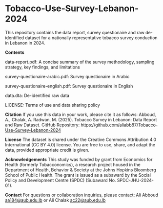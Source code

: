 # Tobacco-Use-Survey-Lebanon-2024
This repository contains the data report, survey questionaire and raw de-identified dataset for a nationally representative tobacco survey conduction in Lebanon in 2024.

**Contents**

data-report.pdf: A concise summary of the survey methodology, sampling strategy, key findings, and limitations

survey-questionaire-arabic.pdf: Survey questionaire in Arabic

survey-questionaire-english.pdf: Survey questionaire in English

data.dta: De-identified raw data

LICENSE: Terms of use and data sharing policy

**Citation**
If you use this data in your work, please cite it as follows:
Abboud, A., Chalak, A. Radwan, M. (2025). Tobacco Survey in Lebanon: Data Report and Raw Dataset. GitHub Repository: https://github.com/aliabb87/Tobacco-Use-Survey-Lebanon-2024

**License**
The dataset is shared under the Creative Commons Attribution 4.0 International (CC BY 4.0) license. You are free to use, share, and adapt the data, provided appropriate credit is given.

**Acknowledgements**
This study was funded by grant from Economics for Health (formerly Tobacconomics), a research project housed in the Department of Health, Behavior & Society at the Johns Hopkins Bloomberg School of Public Health. The grant is issued as a subaward by the Social Policy and Development Centre (SPDC) (Subaward No. SPDC-JHU-2024-01).

**Contact**
For questions or collaboration inquiries, please contact:
Ali Abboud aa184@aub.edu.lb or Ali Chalak ac22@aub.edu.lb
